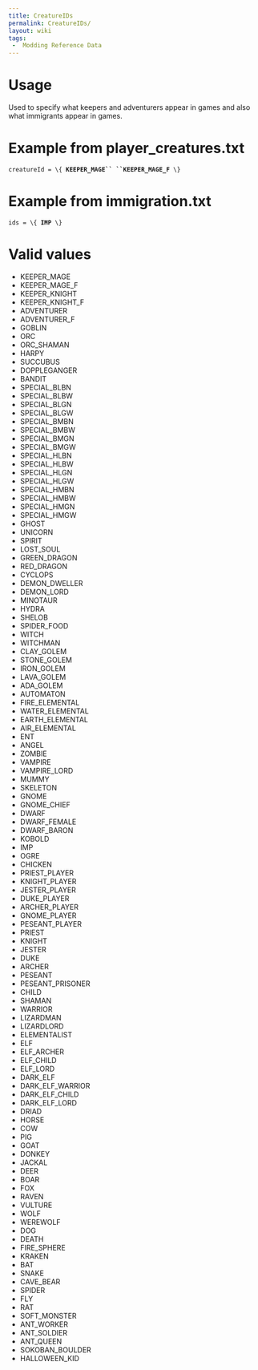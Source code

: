 ```yaml
---
title: CreatureIDs
permalink: CreatureIDs/
layout: wiki
tags:
 -  Modding Reference Data
---
```


Usage
=====

Used to specify what keepers and adventurers appear in games and also
what immigrants appear in games.

Example from player\_creatures.txt
==================================

`creatureId = \{ `**`KEEPER_MAGE`` ``KEEPER_MAGE_F`**` \}`

Example from immigration.txt
============================

`ids = \{ `**`IMP`**` \}`

Valid values
============

-   KEEPER\_MAGE
-   KEEPER\_MAGE\_F
-   KEEPER\_KNIGHT
-   KEEPER\_KNIGHT\_F
-   ADVENTURER
-   ADVENTURER\_F
-   GOBLIN
-   ORC
-   ORC\_SHAMAN
-   HARPY
-   SUCCUBUS
-   DOPPLEGANGER
-   BANDIT
-   SPECIAL\_BLBN
-   SPECIAL\_BLBW
-   SPECIAL\_BLGN
-   SPECIAL\_BLGW
-   SPECIAL\_BMBN
-   SPECIAL\_BMBW
-   SPECIAL\_BMGN
-   SPECIAL\_BMGW
-   SPECIAL\_HLBN
-   SPECIAL\_HLBW
-   SPECIAL\_HLGN
-   SPECIAL\_HLGW
-   SPECIAL\_HMBN
-   SPECIAL\_HMBW
-   SPECIAL\_HMGN
-   SPECIAL\_HMGW
-   GHOST
-   UNICORN
-   SPIRIT
-   LOST\_SOUL
-   GREEN\_DRAGON
-   RED\_DRAGON
-   CYCLOPS
-   DEMON\_DWELLER
-   DEMON\_LORD
-   MINOTAUR
-   HYDRA
-   SHELOB
-   SPIDER\_FOOD
-   WITCH
-   WITCHMAN
-   CLAY\_GOLEM
-   STONE\_GOLEM
-   IRON\_GOLEM
-   LAVA\_GOLEM
-   ADA\_GOLEM
-   AUTOMATON
-   FIRE\_ELEMENTAL
-   WATER\_ELEMENTAL
-   EARTH\_ELEMENTAL
-   AIR\_ELEMENTAL
-   ENT
-   ANGEL
-   ZOMBIE
-   VAMPIRE
-   VAMPIRE\_LORD
-   MUMMY
-   SKELETON
-   GNOME
-   GNOME\_CHIEF
-   DWARF
-   DWARF\_FEMALE
-   DWARF\_BARON
-   KOBOLD
-   IMP
-   OGRE
-   CHICKEN
-   PRIEST\_PLAYER
-   KNIGHT\_PLAYER
-   JESTER\_PLAYER
-   DUKE\_PLAYER
-   ARCHER\_PLAYER
-   GNOME\_PLAYER
-   PESEANT\_PLAYER
-   PRIEST
-   KNIGHT
-   JESTER
-   DUKE
-   ARCHER
-   PESEANT
-   PESEANT\_PRISONER
-   CHILD
-   SHAMAN
-   WARRIOR
-   LIZARDMAN
-   LIZARDLORD
-   ELEMENTALIST
-   ELF
-   ELF\_ARCHER
-   ELF\_CHILD
-   ELF\_LORD
-   DARK\_ELF
-   DARK\_ELF\_WARRIOR
-   DARK\_ELF\_CHILD
-   DARK\_ELF\_LORD
-   DRIAD
-   HORSE
-   COW
-   PIG
-   GOAT
-   DONKEY
-   JACKAL
-   DEER
-   BOAR
-   FOX
-   RAVEN
-   VULTURE
-   WOLF
-   WEREWOLF
-   DOG
-   DEATH
-   FIRE\_SPHERE
-   KRAKEN
-   BAT
-   SNAKE
-   CAVE\_BEAR
-   SPIDER
-   FLY
-   RAT
-   SOFT\_MONSTER
-   ANT\_WORKER
-   ANT\_SOLDIER
-   ANT\_QUEEN
-   SOKOBAN\_BOULDER
-   HALLOWEEN\_KID

